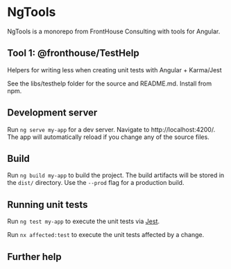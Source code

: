 # NgTools
NgTools is a monorepo from FrontHouse Consulting with tools for Angular.


## Tool 1: @fronthouse/TestHelp

Helpers for writing less when creating unit tests with Angular + Karma/Jest

See the libs/testhelp folder for the source and README.md. Install from npm.
## Development server

Run `ng serve my-app` for a dev server. Navigate to http://localhost:4200/. The app will automatically reload if you change any of the source files.

## Build

Run `ng build my-app` to build the project. The build artifacts will be stored in the `dist/` directory. Use the `--prod` flag for a production build.

## Running unit tests

Run `ng test my-app` to execute the unit tests via [Jest](https://jestjs.io).

Run `nx affected:test` to execute the unit tests affected by a change.

## Further help
